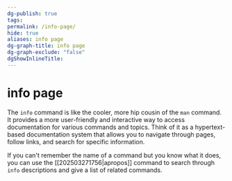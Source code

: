 ```yaml
---
dg-publish: true
tags: 
permalink: /info-page/
hide: true
aliases: info page
dg-graph-title: info page
dg-graph-exclude: "false"
dgShowInlineTitle:
---
```

# info page
The `info` command is like the cooler, more hip cousin of the `man` command. It provides a more user-friendly and interactive way to access documentation for various commands and topics. Think of it as a hypertext-based documentation system that allows you to navigate through pages, follow links, and search for specific information.

If you can't remember the name of a command but you know what it does, you can use the [[202503271756|apropos]] command to search through `info` descriptions and give a list of related commands. 